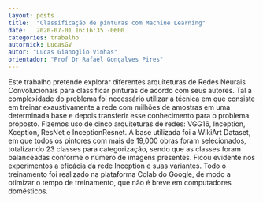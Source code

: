 ```yaml
---
layout: posts
title:  "Classificação de pinturas com Machine Learning"
date:   2020-07-01 16:16:35 -0600
categories: trabalho
autornick: LucasGV
autor: "Lucas Gianoglio Vinhas"
orientador: "Prof Dr Rafael Gonçalves Pires"
---
```

Este trabalho pretende explorar diferentes arquiteturas de Redes Neurais Convolucionais para classificar pinturas de acordo com seus autores. Tal a complexidade do problema foi necessário utilizar a técnica em que consiste em treinar exaustivamente a rede com milhões de amostras em uma determinada base e depois transferir esse conhecimento para o problema proposto. Fizemos uso de cinco arquiteturas de redes: VGG16, Inception, Xception, ResNet e InceptionResnet. A base utilizada foi a WikiArt Dataset, em que todos os pintores com mais de 19,000 obras foram selecionados, totalizando 23 classes para categorização, sendo que as classes foram balanceadas conforme o número de imagens presentes. Ficou evidente nos experimentos a eficácia da rede Inception e suas variantes. Todo o treinamento foi realizado na plataforma Colab do Google, de modo a otimizar o tempo de treinamento, que não é breve em computadores domésticos.